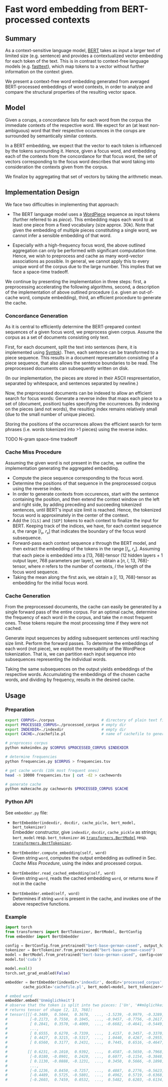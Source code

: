 # Fast word embedding from BERT-processed contexts

## Summary 

As a context-sensitive language model, [BERT](https://arxiv.org/abs/1810.04805) takes as input a larger text of limited size (e.g. sentence) and provides a contextualized vector embedding for each token of the text.
This is in contrast to context-free language models (e.g. [fasttext](https://github.com/facebookresearch/fastText)), which map tokens to a vector without further information on the context given.

We present a context-free word embedding generated from averaged BERT-processed embeddings of word contexts, in order to analyze and compare the structural properties of the resulting vector space.

## Model

Given a corups, a concordance lists for each word from the corpus the immediate contexts of the respective word.
We expect for an (at least non-ambiguous) word that their respective occurences in the corups are surrounded by semantically similar contexts.

In a BERT embedding, we expect that the vector to each token is influenced by the tokens surrounding it.
Hence, given a focus word, and embedding each of the contexts from the concordance for that focus word,  the set of vectors corresponding to the focus word describes that word taking into consideration the contexts given from the corpus.

We finalize by aggregating that set of vectors by taking the arithmetic mean.

## Implementation Design

We face two difficulties in implementing that approach:

* The BERT language model uses a [WordPiece](https://arxiv.org/abs/1609.08144) sequence as input tokens (further referred to as *piece*).
This embedding maps each word to at least one piece from a fixed vocabulary (size approx. 30k).
Note that given the embedding of multiple pieces constituting a single word, we cannot infer a sensible embedding of that word.

* Especially with a high-frequency focus word, the above outlined aggregation can only be performed with significant computation time.
Hence, we wish to preprocess and cache as many word-vector associations as possible.
In general, we cannot apply this to every unique word of the corpus due to the large number.
This implies that we face a space-time tradeoff.

We continue by presenting the implementation in three steps: first, a preprocessing accelerating the following algorithms, second, a description of the implementation of above outlined procedure (i.e. given an out-of-cache word, compute embedding), third, an efficient procedure to generate the cache.

### Concordance Generation

As it is central to efficiently determine the BERT-prepared context sequences of a given focus word, we preprocess given corpus.
Assume the corpus as a set of documents consisting only text.

First, for each document, split the text into sentences (here, it is implemented using [Syntok](https://github.com/fnl/syntok)).
Then, each sentence can be transformed to a piece sequence.
This results in a document representation consisting of a piece sequence, that also allows the sentence boundaries to be read.
The preprocessed documents can subsequently written on disk.

(In our implementation, the pieces are stored in their ASCII respresentation, separated by whitespace, and sentences separated by newline.)

Now, the preprocessed documents can be indexed to allow an efficient search for focus words:
Generate a reverse index that maps each piece to a set of (document, position) tuples specifying the occurrences.
By indexing on the pieces (and not words), the resulting index remains relatively small (due to the small number of unique pieces).

Storing the positions of the occurrences allows the efficient search for term phrases (i.e. words tokenized into >1 pieces) using the reverse index.

TODO N-gram space-time tradeoff

### Cache Miss Procedure

Assuming the given word is not present in the cache, we outline the implementation generating the aggregated embedding.

* Compute the piece sequence corresponding to the focus word.
* Determine the positions of that sequence in the preprocessed corpus using the reverse index.
* In order to generate contexts from occurences, start with the sentence containing the position, and then extend the context window on the left and right side, by adding preceding and succeeding tokenized sentences, until BERT's input size limit is reached.
Hence, the tokenized focus word is approximately in the center of the context.
* Add the `[CLS]` and `[SEP]` tokens to each context to finalize the input for BERT.
Keeping track of the indices, we have, for each context sequence 𝑠, the range [𝑙<sub>𝑠</sub>, 𝑟<sub>𝑠</sub>] that indicates the boundary of the focus word subsequence.
* Forward-pass each context sequence 𝑠 through the BERT model, and then extract the embedding of the tokens in the range [𝑙<sub>𝑠</sub>, 𝑟<sub>𝑠</sub>].
Assuming that each piece is embedded into a [13, 768]-tensor (12 hidden layers + 1 output layer, 768 parameters per layer), we obtain a [𝑛, 𝑙, 13, 768]-tensor, where 𝑛 refers to the number of contexts, 𝑙 the length of the focus word sequence.
* Taking the mean along the first axis, we obtain a [𝑙, 13, 768]-tensor as embedding for the initial focus word.

### Cache Generation

From the preprocessed documents, the cache can easily be generated by a single forward pass of the entire corpus.
For an optimal cache, determine the frequency of each word in the corpus, and take the 𝑛 most frequent ones.
These tokens require the most processing time if they were not cached.

Generate input sequences by adding subsequent sentences until reaching size limit.
Perform the forward passes.
To determine the embeddings of each word (not piece), we exploit the reversability of the WordPiece tokenization.
That is, we can partition each input sequence into subsequences representing the individual words.  

Taking the same subsequences on the output yields embeddings of the respective words. Accumulating the embeddings of the chosen cache words, and dividing by frequency, results in the desired cache.


## Usage

### Preparation

```bash
export CORPUS=./corpus                     # directory of plain text files
export PROCESSED_CORPUS=./processed_corpus # empty dir
export INDEXDIR=./indexdir                 # empty dir
export CACHE=./cachefile.pl                # name of cachefile to generate

# preprocess corpus
python makeindex.py $CORPUS $PROCESSED_CORPUS $INDEXDIR

# determine frequencies
python frequencies.py $CORPUS > frequencies.tsv

# get cache words (10k most frequent ones)
head -n 10000 frequencies.tsv | cut -d2 > cachewords

# generate cache
python makecache.py cachewords $PROCESSED_CORPUS $CACHE
```

### Python API

See `embedder.py` file:
* `BertEmbedder(indexdir, docdir, cache_picle, bert_model, bert_tokenizer)`  
  Embedder constructor, give `indexdir`, `docdir`, `cache_pickle` as strings; `bert_model` resp. `bert_tokenizer` as [`transformers.BertModel`](https://huggingface.co/transformers/model_doc/bert.html#bertmodel) resp. [`transformers.BertTokenizer`](https://huggingface.co/transformers/model_doc/bert.html#berttokenizer).
  
* `BertEmbedder.compute_embedding(self, word)`  
  Given string `word`, computes the output embedding as outlined in Sec. *Cache Miss Procedure*, using the index and processed corpus.
  
* `BertEmbedder.read_cached_embedding(self, word)`  
  Given string `word`, reads the cached embedding `word`, or returns `None` if not in the cache
  
* `BertEmbedder.embed(self, word)`  
  Determines if string `word` is present in the cache, and invokes one of the above respective functions. 
  
### Example

```python
import torch
from transformers import BertTokenizer, BertModel, BertConfig
from embedder import BertEmbedder

config = BertConfig.from_pretrained("bert-base-german-cased", output_hidden_states=True)
tokenizer = BertTokenizer.from_pretrained("bert-base-german-cased")
model = BertModel.from_pretrained("bert-base-german-cased", config=config)
model.to('cuda')

model.eval()
torch.set_grad_enabled(False)

embedder = BertEmbedder(indexdir='indexdir', docdir='processed_corpus',
        cache_pickle='cachefile.pl', bert_model=model, bert_tokenizer=tokenizer)

# embed word
embedder.embed('Unmöglichkeit')
# observe that the token is split into two pieces: ['Un', '##möglichkeit']
# returns tensor of shape [2, 13, 768]:
# tensor([[[-0.3489,  0.5044,  0.3678,  ..., -1.5239, -0.9979, -0.3289],
#          [-0.2173,  0.7550,  0.1045,  ..., -0.9457, -0.7756, -0.2617],
#          [ 0.2841,  0.3570, -0.4009,  ..., -0.6682, -0.4641, -0.5449],
#          ...,
#          [ 0.6555,  0.6270, -0.7339,  ...,  1.4157,  0.3457, -0.3370],
#          [ 0.4427,  0.3215, -0.5317,  ...,  1.0440,  0.4267, -0.2955],
#          [ 0.6560,  0.3177,  0.2431,  ...,  0.7445,  0.6516, -0.4647]],
#
#         [[ 0.6231, -0.1010,  0.9392,  ...,  0.4587, -0.5650, -0.7968],
#          [-0.0180, -0.0901,  0.2420,  ...,  0.6077, -0.1154, -0.3848],
#          [ 0.1130, -0.0888, -0.1231,  ...,  0.3450,  0.5666, -0.1898],
#          ...,
#          [-0.1236,  0.8450, -0.7257,  ...,  0.4887,  0.2776, -0.5623],
#          [-0.4489,  0.5725, -0.5801,  ...,  0.4962,  0.5719, -0.6368],
#          [-0.2603,  0.7459,  0.0532,  ...,  0.5482,  0.6203, -0.6134]]])
```
